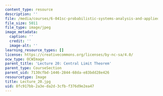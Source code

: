 ```yaml
---
content_type: resource
description: ''
file: /media/courses/6-041sc-probabilistic-systems-analysis-and-applied-probability-fall-2013/8fc917bb2a3eda2d3cfbf376d9e2ea47_Lecture_20.jpg
file_size: 5011
file_type: image/jpeg
image_metadata:
  caption: ''
  credit: ''
  image-alt: ''
learning_resource_types: []
license: https://creativecommons.org/licenses/by-nc-sa/4.0/
ocw_type: OCWImage
parent_title: 'Lecture 20: Central Limit Theorem'
parent_type: CourseSection
parent_uid: 7130cfbd-1446-2844-68da-e83bdd28e426
resourcetype: Image
title: Lecture_20.jpg
uid: 8fc917bb-2a3e-da2d-3cfb-f376d9e2ea47
---
```

